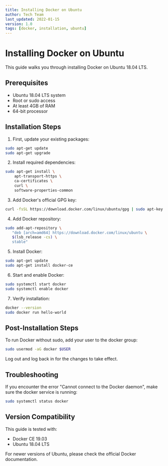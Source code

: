 ```yaml
---
title: Installing Docker on Ubuntu
author: Tech Team
last_updated: 2022-01-15
version: 1.0
tags: [docker, installation, ubuntu]
---
```


# Installing Docker on Ubuntu

This guide walks you through installing Docker on Ubuntu 18.04 LTS.

## Prerequisites

- Ubuntu 18.04 LTS system
- Root or sudo access
- At least 4GB of RAM
- 64-bit processor

## Installation Steps

1. First, update your existing packages:
```bash
sudo apt-get update
sudo apt-get upgrade
```

2. Install required dependencies:
```bash
sudo apt-get install \
    apt-transport-https \
    ca-certificates \
    curl \
    software-properties-common
```

3. Add Docker's official GPG key:
```bash
curl -fsSL https://download.docker.com/linux/ubuntu/gpg | sudo apt-key add -
```

4. Add Docker repository:
```bash
sudo add-apt-repository \
   "deb [arch=amd64] https://download.docker.com/linux/ubuntu \
   $(lsb_release -cs) \
   stable"
```

5. Install Docker:
```bash
sudo apt-get update
sudo apt-get install docker-ce
```

6. Start and enable Docker:
```bash
sudo systemctl start docker
sudo systemctl enable docker
```

7. Verify installation:
```bash
docker --version
sudo docker run hello-world
```

## Post-Installation Steps

To run Docker without sudo, add your user to the docker group:
```bash
sudo usermod -aG docker $USER
```

Log out and log back in for the changes to take effect.

## Troubleshooting

If you encounter the error "Cannot connect to the Docker daemon", make sure the docker service is running:
```bash
sudo systemctl status docker
```

## Version Compatibility

This guide is tested with:
- Docker CE 19.03
- Ubuntu 18.04 LTS

For newer versions of Ubuntu, please check the official Docker documentation. 